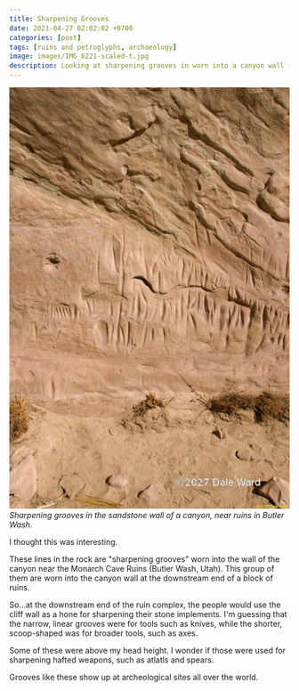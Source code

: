 ```yaml
---
title: Sharpening Grooves
date: 2021-04-27 02:02:02 +0700
categories: [post]
tags: [ruins and petroglyphs, archaeology]
image: images/IMG_8221-scaled-t.jpg
description: Looking at sharpening grooves in worn into a canyon wall in Southeastern Utah
---
```


![picture](images/IMG_8221-scaled.jpg)
*Sharpening grooves in the sandstone wall of a canyon, near ruins in Butler Wash.*

I thought this was interesting.

These lines in the rock are "sharpening grooves" worn into the wall of the canyon near the Monarch Cave Ruins (Butler Wash, Utah). This group of them are worn into the canyon wall at the downstream end of a block of ruins.

So...at the downstream end of the ruin complex, the people would use the cliff wall as a hone for sharpening their stone implements. I'm guessing that the narrow, linear grooves were for tools such as knives, while the shorter, scoop-shaped was for broader tools, such as axes.

Some of these were above my head height. I wonder if those were used for sharpening hafted weapons, such as atlatls and spears.

Grooves like these show up at archeological sites all over the world.